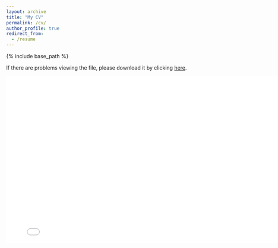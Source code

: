 ```yaml
---
layout: archive
title: "My CV"
permalink: /cv/
author_profile: true
redirect_from:
  - /resume
---
```


{% include base_path %}

If there are problems viewing the file, please download it by clicking [here]({{site.baseurl}}/files/CV.pdf).

<embed src="{{ site.baseurl }}/files/CV.pdf" width="800" height="450" type='application/pdf'> 
